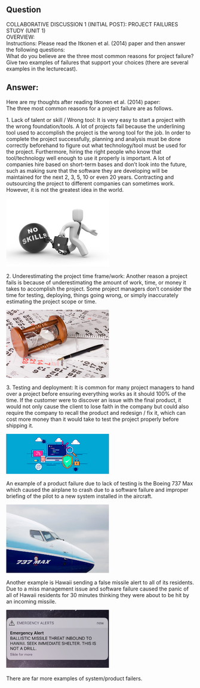 <link rel="stylesheet" href="../../style.css">

## Question
COLLABORATIVE DISCUSSION 1 (INITIAL POST): PROJECT FAILURES STUDY (UNIT 1)
<br>
OVERVIEW:
<br>
Instructions: Please read the Itkonen et al. (2014) paper and then answer the following questions:
<br>
What do you believe are the three most common reasons for project failure?
Give two examples of failures that support your choices (there are several examples in the lecturecast).
<br>

## Answer:

Here are my thoughts after reading Itkonen et al. (2014) paper:
<br>
The three most common reasons for a project failure are as follows.

<div class="container">  
    <div class="text-section"> 
        <p>
            1.	Lack of talent or skill / Wrong tool: It is very easy to start a project with the wrong foundation/tools. A lot of projects fail because the underlining tool used to accomplish the project is the wrong tool for the job. In order to complete the project successfully, planning and analysis must be done correctly beforehand to figure out what technology/tool must be used for the project. Furthermore, hiring the right people who know that tool/technology well enough to use it properly is important. A lot of companies hire based on short-term bases and don’t look into the future, such as making sure that the software they are developing will be maintained for the next 2, 3, 5, 10 or even 20 years. Contracting and outsourcing the project to different companies can sometimes work. However, it is not the greatest idea in the world.
        </p> 
    </div>  
    <div class="image-section">    
        <img src="static/no skill.jpg" width="275"/>
    </div> 
</div>

<div class="container">  
    <div class="text-section"> 
        <p>
            2.	Underestimating the project time frame/work: Another reason a project fails is because of underestimating the amount of work, time, or money it takes to accomplish the project. Some project managers don’t consider the time for testing, deploying, things going wrong, or simply inaccurately estimating the project scope or time.
        </p> 
    </div>  
    <div class="image-section">    
        <img src="static/project-late-underestimated.jpg" width="275"/>
    </div> 
</div>

<div class="container">  
    <div class="text-section"> 
        <p>
            3.	Testing and deployment: It is common for many project managers to hand over a project before ensuring everything works as it should 100% of the time. If the customer were to discover an issue with the final product, it would not only cause the client to lose faith in the company but could also require the company to recall the product and redesign / fix it, which can cost more money than it would take to test the project properly before shipping it.
        </p> 
    </div>  
    <div class="image-section">    
        <img src="static/Software-Testing.jpg" width="275"/>
    </div> 
</div>

<div class="container">  
    <div class="text-section"> 
        <p>
            An example of a product failure due to lack of testing is the Boeing 737 Max which caused the airplane to crash due to a software failure and improper briefing of the pilot to a new system installed in the aircraft.
        </p> 
    </div>  
    <div class="image-section">    
        <img src="static/737.jpg" width="275"/>
    </div> 
</div>


<div class="container">  
    <div class="text-section"> 
        <p>
            Another example is Hawaii sending a false missile alert to all of its residents. Due to a miss management issue and software failure caused the panic of all of Hawaii residents for 30 minutes thinking they were about to be hit by an incoming missile.
        </p> 
    </div>  
    <div class="image-section">    
        <img src="static/missle.jpg" width="275"/>
    </div> 
</div>

<br>
There are far more examples of system/product failers.